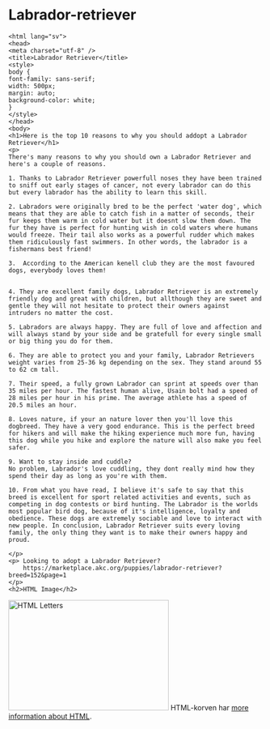 # Labrador-retriever
<!DOCTYPE html>
	<html lang="sv">
	<head>
	<meta charset="utf-8" />
	<title>Labrador Retriever</title>
	<style>
	body {
	font-family: sans-serif;
	width: 500px;
	margin: auto;
	background-color: white;
	}
	</style>
	</head>
	<body>
	<h1>Here is the top 10 reasons to why you should addopt a Labrador Retriever</h1>
	<p>
	There's many reasons to why you should own a Labrador Retriever and here's a couple of reasons.

	1. Thanks to Labrador Retriever powerfull noses they have been trained to sniff out early stages of cancer, not every labrador can do this but every labrador has the ability to learn this skill.

	2. Labradors were originally bred to be the perfect 'water dog', which means that they are able to catch fish in a matter of seconds, their fur keeps them warm in cold water but it doesnt slow them down. The fur they have is perfect for hunting wish in cold waters where humans would freeze. Their tail also works as a powerful rudder which makes them ridiculously fast swimmers. In other words, the labrador is a fishermans best friend!

	3.  According to the American kenell club they are the most favoured dogs, everybody loves them!


	4. They are excellent family dogs, Labrador Retriever is an extremely friendly dog and great with children, but allthough they are sweet and gentle they will not hesitate to protect their owners against intruders no matter the cost.

	5. Labradors are always happy. They are full of love and affection and will always stand by your side and be gratefull for every single small or big thing you do for them.

	6. They are able to protect you and your family, Labrador Retrievers weight varies from 25-36 kg depending on the sex. They stand around 55 to 62 cm tall.

	7. Their speed, a fully grown Labrador can sprint at speeds over than 35 miles per hour. The fastest human alive, Usain bolt had a speed of 28 miles per hour in his prime. The average athlete has a speed of 20.5 miles an hour.

	8. Loves nature, if your an nature lover then you'll love this dogbreed. They have a very good endurance. This is the perfect breed for hikers and will make the hiking experience much more fun, having this dog while you hike and explore the nature will also make you feel safer.

	9. Want to stay inside and cuddle?
	No problem, Labrador's love cuddling, they dont really mind how they spend their day as long as you're with them.

	10. From what you have read, I believe it's safe to say that this breed is excellent for sport related activities and events, such as competing in dog contests or bird hunting. The Labrador is the worlds most popular bird dog, because of it's intelligence, loyalty and obedience. These dogs are extremely sociable and love to interact with new people. In conclusion, Labrador Retriever suits every loving family, the only thing they want is to make their owners happy and proud.

	</p>
	<p> Looking to adopt a Labrador Retriever?
		https://marketplace.akc.org/puppies/labrador-retriever?breed=152&page=1
	</p>
	<h2>HTML Image</h2>
<img src="https://s3.amazonaws.com/cdn-origin-etr.akc.org/wp-content/uploads/2017/11/29150201/Labrador-Retrievers-three-colors.jpg" alt="HTML Letters" width="317" height="218">
	HTML-korven har <a href="http://htmldog.com/information/firstdog/">more information about <abbr title="Hyper Text Markup Language">HTML</abbr></a>.
	</p>
	</body>
	</html>
